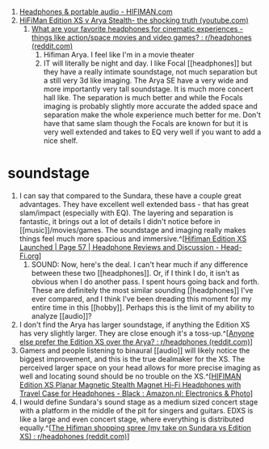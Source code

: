 1. [Headphones & portable audio - HIFIMAN.com](https://www.hifiman.com/products/detail/315)
2. [HiFiMan Edition XS v Arya Stealth- the shocking truth (youtube.com)](https://www.youtube.com/watch?v=DEEhqsASBj0)
	1. [What are your favorite headphones for cinematic experiences - things like action/space movies and video games? : r/headphones (reddit.com)](https://www.reddit.com/r/headphones/comments/zblj0h/what_are_your_favorite_headphones_for_cinematic/)
		1. Hifiman Arya. I feel like I'm in a movie theater
		2. IT will literally be night and day. I like Focal [[headphones]] but they have a really intimate soundstage, not much separation but a still very 3d like imaging. The Arya SE have a very wide and more importantly very tall soundstage. It is much more concert hall like. The separation is much better and while the Focals imaging is probably slightly more accurate the added space and separation make the whole experience much better for me. Don't have that same slam though the Focals are known for but it is very well extended and takes to EQ very well if you want to add a nice shelf.

# soundstage
1. I can say that compared to the Sundara, these have a couple great advantages. They have excellent well extended bass - that has great slam/impact (especially with EQ). The layering and separation is fantastic, it brings out a lot of details I didn't notice before in [[music]]/movies/games. The soundstage and imaging really makes things feel much more spacious and immersive.^[[Hifiman Edition XS Launched | Page 57 | Headphone Reviews and Discussion - Head-Fi.org](https://www.head-fi.org/threads/hifiman-edition-xs-launched.960155/page-57)]
	1. SOUND: Now, here's the deal. I can't hear much if any difference between these two [[headphones]]. Or, if I think I do, it isn't as obvious when I do another pass. I spent hours going back and forth. These are definitely the most similar sounding [[headphones]] I've ever compared, and I think I've been dreading this moment for my entire time in this [[hobby]]. Perhaps this is the limit of my ability to analyze [[audio]]?
2. I don't find the Arya has larger soundstage, if anything the Edition XS has very slightly larger. They are close enough it's a toss-up.^[[Anyone else prefer the Edition XS over the Arya? : r/headphones (reddit.com)](https://www.reddit.com/r/headphones/comments/y6y1wt/anyone_else_prefer_the_edition_xs_over_the_arya/)]
3. Gamers and people listening to binaural [[audio]] will likely notice the biggest improvement, and this is the true dealmaker for the XS. The perceived larger space on your head allows for more precise imaging as well and locating sound should be no trouble on the XS.^[[HIFIMAN Edition XS Planar Magnetic Stealth Magnet Hi-Fi Headphones with Travel Case for Headphones - Black : Amazon.nl: Electronics & Photo](https://www.amazon.nl/-/en/XS-Magnetic-Headphones-Travel-Case/dp/B0BTYSTNBF)]
4. I would define Sundara's sound stage as a medium sized concert stage with a platform in the middle of the pit for singers and guitars. EDXS is like a large and even concert stage, where everything is distributed equally.^[[The Hifiman shopping spree (my take on Sundara vs Edition XS) : r/headphones (reddit.com)](https://www.reddit.com/r/headphones/comments/u3lmvb/the_hifiman_shopping_spree_my_take_on_sundara_vs/)]
